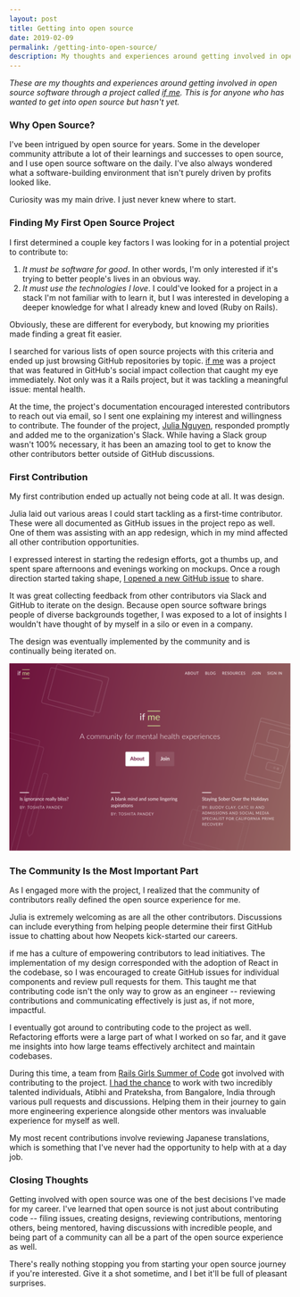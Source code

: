 ```yaml
---
layout: post
title: Getting into open source
date: 2019-02-09
permalink: /getting-into-open-source/
description: My thoughts and experiences around getting involved in open source software through a project called if me.
---
```


_These are my thoughts and experiences around getting involved in open source software through a project called [if me](https://www.if-me.org/). This is for anyone who has wanted to get into open source but hasn't yet._


### Why Open Source?

I've been intrigued by open source for years. Some in the developer community attribute a lot of their learnings and successes to open source, and I use open source software on the daily. I've also always wondered what a software-building environment that isn't purely driven by profits looked like.

Curiosity was my main drive. I just never knew where to start.


### Finding My First Open Source Project

I first determined a couple key factors I was looking for in a potential project to contribute to:

1. _It must be software for good_. In other words, I'm only interested if it's trying to better people's lives in an obvious way.
2. _It must use the technologies I love_. I could've looked for a project in a stack I'm not familiar with to learn it, but I was interested in developing a deeper knowledge for what I already knew and loved (Ruby on Rails).

Obviously, these are different for everybody, but knowing my priorities made finding a great fit easier.

I searched for various lists of open source projects with this criteria and ended up just browsing GitHub repositories by topic. [if me](https://www.if-me.org/) was a project that was featured in GitHub's social impact collection that caught my eye immediately. Not only was it a Rails project, but it was tackling a meaningful issue: mental health.

At the time, the project's documentation encouraged interested contributors to reach out via email, so I sent one explaining my interest and willingness to contribute. The founder of the project, [Julia Nguyen](https://mobile.twitter.com/fleurchild), responded promptly and added me to the organization's Slack. While having a Slack group wasn't 100% necessary, it has been an amazing tool to get to know the other contributors better outside of GitHub discussions.


### First Contribution

My first contribution ended up actually not being code at all. It was design.

Julia laid out various areas I could start tackling as a first-time contributor. These were all documented as GitHub issues in the project repo as well. One of them was assisting with an app redesign, which in my mind affected all other contribution opportunities.

I expressed interest in starting the redesign efforts, got a thumbs up, and spent spare afternoons and evenings working on mockups. Once a rough direction started taking shape, [I opened a new GitHub issue](https://github.com/ifmeorg/ifme/issues/691) to share.

It was great collecting feedback from other contributors via Slack and GitHub to iterate on the design. Because open source software brings people of diverse backgrounds together, I was exposed to a lot of insights I wouldn't have thought of by myself in a silo or even in a company.

The design was eventually implemented by the community and is continually being iterated on.

![if me redesign](/assets/posts/getting-into-open-source/ifme.png)


### The Community Is the Most Important Part

As I engaged more with the project, I realized that the community of contributors really defined the open source experience for me.

Julia is extremely welcoming as are all the other contributors. Discussions can include everything from helping people determine their first GitHub issue to chatting about how Neopets kick-started our careers.

if me has a culture of empowering contributors to lead initiatives. The implementation of my design corresponded with the adoption of React in the codebase, so I was encouraged to create GitHub issues for individual components and review pull requests for them. This taught me that contributing code isn't the only way to grow as an engineer -- reviewing contributions and communicating effectively is just as, if not more, impactful.

I eventually got around to contributing code to the project as well. Refactoring efforts were a large part of what I worked on so far, and it gave me insights into how large teams effectively architect and maintain codebases.

During this time, a team from [Rails Girls Summer of Code](https://railsgirlssummerofcode.org/) got involved with contributing to the project. [I had the chance](https://mobile.twitter.com/ifmeorg/status/1045722350291832832) to work with two incredibly talented individuals, Atibhi and Prateksha, from Bangalore, India through various pull requests and discussions. Helping them in their journey to gain more engineering experience alongside other mentors was invaluable experience for myself as well.

My most recent contributions involve reviewing Japanese translations, which is something that I've never had the opportunity to help with at a day job.


### Closing Thoughts

Getting involved with open source was one of the best decisions I've made for my career. I've learned that open source is not just about contributing code -- filing issues, creating designs, reviewing contributions, mentoring others, being mentored, having discussions with incredible people, and being part of a community can all be a part of the open source experience as well.

There's really nothing stopping you from starting your open source journey if you're interested. Give it a shot sometime, and I bet it'll be full of pleasant surprises.
